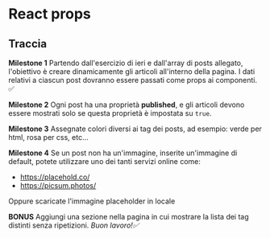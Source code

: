 # React props
## Traccia

**Milestone 1**
Partendo dall'esercizio di ieri e dall'array di posts allegato, l'obiettivo è creare dinamicamente gli articoli all'interno della pagina.
I dati relativi a ciascun post dovranno essere passati come props ai componenti. ✅

**Milestone 2**
Ogni post ha una proprietà **published**, e gli articoli devono essere mostrati solo se questa proprietà è impostata su `true`.

**Milestone 3**
Assegnate colori diversi ai tag dei posts, ad esempio: verde per html, rosa per css, etc…

**Milestone 4**
Se un post non ha un'immagine, inserite un'immagine di default, potete utilizzare uno dei tanti servizi online come:
- https://placehold.co/
- https://picsum.photos/

Oppure scaricate l'immagine placeholder in locale

**BONUS**
Aggiungi una sezione nella pagina in cui mostrare la lista dei tag distinti senza ripetizioni.
*Buon lavoro!✅*